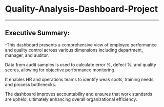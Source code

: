# Quality-Analysis-Dashboard-Project
---

## Executive Summary:
-This dashboard presents a comprehensive view of employee performance and quality control across various dimensions including department, manager, and auditor.

Data from audit samples is used to calculate error %, defect %, and quality scores, allowing for objective performance monitoring.

It enables HR and operations teams to identify weak spots, training needs, and process bottlenecks.

The dashboard improves accountability and ensures that work standards are upheld, ultimately enhancing overall organizational efficiency.
